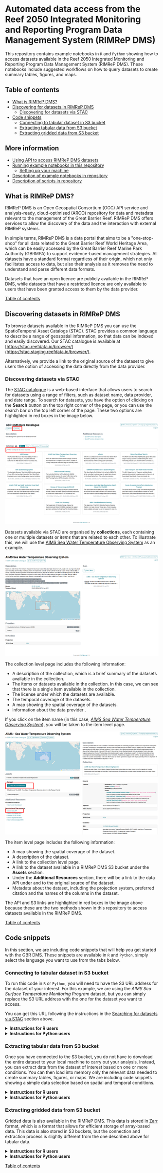 # Automated data access from the Reef 2050 Integrated Monitoring and Reporting Program Data Management System (RIMReP DMS)

This repository contains example notebooks in `R` and `Python` showing how to access datasets available in the Reef 2050 Integrated Monitoring and Reporting Program Data Management System (RIMReP DMS). These notebooks include suggested workflows on how to query datasets to create summary tables, figures, and maps.

## Table of contents 

-   [What is RIMReP DMS?](#What-is-RIMReP-DMS?)
-   [Discovering for datasets in RIMReP DMS](#Discovering-datasets-in-RIMReP-DMS)
    -   [Discovering for datasets via STAC](#Discovering-datasets-via-STAC)
-   [Code snippets](#Code-snippets)
    -   [Connecting to tabular dataset in S3 bucket](#Connecting-to-tabular-dataset-in-S3-bucket)
    -   [Extracting tabular data from S3 bucket](#Extracting-tabular-data-from-s3-bucket)
    -   [Extracting gridded data from S3 bucket](#Extracting-gridded-data-from-S3-bucket)

## More information

-   [Using API to access RIMReP DMS datasets](docs/rimrep_api_access.md)  
-   [Running example notebooks in this repository](docs/running_notebooks.md)  
    -   [Setting up your machine](docs/running_notebooks.md/#setting-up-your-machine)  
-   [Description of example notebooks in repository](docs/repository_file_description.md/#description-of-example-notebooks-in-repository)  
-   [Description of scripts in repository](docs/repository_file_description.md/#description-of-scripts-in-repository)  

## What is RIMReP DMS?

RIMReP DMS is an Open Geospatial Consortium (OGC) API service and analysis-ready, cloud-optimised (ARCO) repository for data and metadata relevant to the management of the Great Barrier Reef. RIMReP DMS offers services to allow the discovery of the data and the interaction with external RIMReP systems.

In simple terms, RIMReP DMS is a data portal that aims to be a "one-stop-shop" for all data related to the Great Barrier Reef World Heritage Area, which can be easily accessed by the Great Barrier Reef Marine Park Authority (GBRMPA) to support evidence-based management strategies. All datasets have a standard format regardless of their origin, which not only facilitates access to data, but also their analysis as it removes the need to understand and parse different data formats.

Datasets that have an open licence are publicly available in the RIMReP DMS, while datasets that have a restricted licence are only available to users that have been granted access to them by the data provider.

[Table of contents](#table-of-contents)

## Discovering datasets in RIMReP DMS

To browse datasets available in the RIMReP DMS you can use the SpatioTemporal Asset Catalogs (STAC). STAC provides a common language to describe a range of geospatial information, so that data can be indexed and easily discovered. Our STAC catalogue is available at [https://stac.reefdata.io/browser/](https://stac.staging.reefdata.io/browser/).

Alternatively, we provide a link to the original source of the dataset to give users the option of accessing the data directly from the data provider.

### Discovering datasets via STAC

The [STAC catalogue](https://stac.reefdata.io/browser/) is a web-based interface that allows users to search for datasets using a range of filters, such as dataset name, data provider, and date range. To search for datasets, you have the option of clicking on the **Search** button on the top right corner of the page, or you can use the search bar on the top left corner of the page. These two options are highlighted in red boxes in the image below.

![Screenshot of STAC catalogue home page showing the two search options mentioned in the previous paragraph](images/stac_home.png)

Datasets available via STAC are organised by **collections**, each containing one or multiple datasets or *items* that are related to each other. To illustrate this, we will use the [AIMS Sea Water Temperature Observing System](https://stac.reefdata.io/browser/collections/aims-temp) as an example.

![Screenshot of AIMS Sea Water Temperature collection page showing a single item is available in this collection](images/aims_ocean.png)

The collection level page includes the following information:

-   A description of the collection, which is a brief summary of the datasets available in the collection.  
-   The items or datasets available in the collection. In this case, we can see that there is a single item available in the collection.  
-   The license under which the datasets are available.  
-   The temporal coverage of the datasets.  
-   A map showing the spatial coverage of the datasets.  
-   Information about the data provider . 

If you click on the item name (in this case, [*AIMS Sea Water Temperature Observing System*](https://stac.reefdata.io/browser/collections/aims-temp/items/aims-temp-loggers)), you will be taken to the item level page.

![Screenshot of AIMS Sea Surface Temperature Monitoring Program item page showing the item level information. Links to S3 bucket and API are highlighted in red boxes](images/aims_sst.png)

The item level page includes the following information:

-   A map showing the spatial coverage of the dataset.  
-   A description of the dataset.  
-   A link to the collection level page.  
-   A link to the dataset available in a RIMReP DMS S3 bucket under the **Assets** section.  
-   Under the **Additional Resources** section, there will be a link to the data API under and to the original source of the dataset.  
-   Metadata about the dataset, including the projection system, preferred citation and the names of the columns in the dataset.  
  
The API and S3 links are highlighted in red boxes in the image above because these are the two methods shown in this repository to access datasets available in the RIMReP DMS.

[Table of contents](#table-of-contents)

## Code snippets

In this section, we are including code snippets that will help you get started with the GBR DMS. These snippets are available in `R` and `Python`, simply select the language you want to use from the tabs below.

### Connecting to tabular dataset in S3 bucket

To run this code in `R` or `Python`, you will need to have the S3 URL address for the dataset of your interest. For this example, we are using the *AIMS Sea Surface Temperature Monitoring Program* dataset, but you can simply replace the S3 URL address with the one for the dataset you want to access.

You can get this URL following the instructions in the [Searching for datasets via STAC](#searching-for-datasets-via-stac) section above.

<details>

<summary><b> Instructions for R users </b></summary>

``` r
# Loading arrow library to connect to S3 bucket
library(arrow)
# Providing S3 URL address for dataset of interest
dataset_s3 <- "s3://gbr-dms-data-public/aims-temp-loggers/data.parquet"
# Connecting to S3 bucket
s3_conn <- s3_bucket(dataset_s3)
# Accessing dataset
ds <- open_dataset(s3_conn)
```

Remember that you can change the value of `dataset_s3` to the S3 URL address for the dataset you want to access.

Note that if you do not have the `arrow` library installed in your machine, you will need to install it before running the code above. You can do so by running the following line: `install.packages("arrow")`. Alternatively, you can run refer to the [Setting up your machine](#setting-up-your-machine) section below for instructions on how to install all packages used in this repository at once.

</details>

<details>

<summary><b> Instructions for Python users </b></summary>

``` python
# Loading pyarrow library to connect to S3 bucket
from pyarrow import parquet as pq
# Providing S3 URL address for dataset of interest
dataset_s3 = 's3://gbr-dms-data-public/aims-temp-loggers/data.parquet'
# Connecting to S3 bucket
ds = pq.ParquetDataset(dataset_s3)
```

Remember that you can change the value of `dataset_s3` to the S3 URL address for the dataset you want to access.

Note that if you do not have the `pyarrow` package installed in your machine, you will not be able to run the code above. You can install it using a package manager such as `pip` or `conda`. Alternatively, you can run refer to the [Setting up your machine](#setting-up-your-machine) section below for instructions on how to install all packages used in this repository at once.

</details>

### Extracting tabular data from S3 bucket

Once you have connected to the S3 bucket, you do not have to download the entire dataset to your local machine to carry out your analysis. Instead, you can extract data from the dataset of interest based on one or more conditions. You can then load into memory only the relevant data needed to create summary tables, figures, or maps. We are including code snippets showing a simple data selection based on spatial and temporal conditions.

<details>

<summary><b> Instructions for R users </b></summary>

Once you have connected to the S3 bucket, you can use [`dplyr` verbs](https://dplyr.tidyverse.org/) to extract a subset of the data based on one or more conditions. Here, we assume that a dataset connection has already been established following instructions in the [Connecting to S3 bucket](#connecting-to-s3-bucket) section above and this dataset is stored in the `ds` variable. We will assume that our dataset has `longitude`, `latitude`, and `time` columns, and we will use them to extract data based on spatial and temporal conditions.

``` r
# Loading relevant libraries
library(dplyr)

# We will extract data for the year 2019 that includes Townsville and Cairns
ds_subset <- ds |> 
  # First we apply a filter based on longitudes
  filter(longitude > 145.6 & longitude < 146.9) |>
  # Then we apply a filter based on latitudes
  filter(latitude > -19.3 & latitude < -16.8) |>
  # Finally, we apply a filter based on time
  filter(time >= "2019-01-01" & time <= "2019-12-31") |> 
  # We could even select only the columns we need
  # We will assume that the dataset also has a column called 'site' and we want to select it
  select(longitude, latitude, time, site)

# We can now load the data into memory
ds_subset <- ds_subset |> 
  collect()
```

You can change the values of the conditions above to extract data that is relevant for your needs. Other conditions may include extracting data based on a specific site, a specific depth range, or even a specific variable.

</details>

<details>

<summary><b> Instructions for Python users </b></summary>

Once you have connected to the S3 bucket, you can use the `dask_geopandas` package to connect to a dataset and extract a subset of the data based on one or more conditions. We will assume that our dataset has `longitude`, `latitude`, and `time` columns, and we will use them to extract data based on spatial and temporal conditions. We will use the *AIMS Sea Surface Temperature Monitoring Program* dataset as an example, but you can replace the S3 URL address with the one for the dataset you want to access.

``` python
# Loading relevant packages
import dask_geopandas as dgp

# We store the S3 URL address in a variable
dataset_s3 = 's3://gbr-dms-data-public/aims-temp-loggers/data.parquet'

# We will define a variable our conditions to extract data for the year 2019 that includes Townsville and Cairns
filter = [(lon > 145.6),
          (lon < 146.9),
          (lat > -19.3),
          (lat < -16.8),
          (time >= "2019-01-01"),
          (time <= "2019-12-31")]

# We will extract data for the year 2019 that includes Townsville and Cairns
ds_subset = dgp.read_parquet(dataset_s3,
                            # We can select the columns of our interest with the columns argument
                             columns = ['lon', 'lat', 'time', 'site', 'qc_val'],
                            # We can specify the column we want to use as index
                             index = 'fid',
                            # We can now apply our filters
                             filters = filter,
                            # We can connect anonimously because this is a public dataset
                             storage_options = {'anon': True})

# We can now load the data into memory
ds_subset = ds_subset.compute()
```

</details>

### Extracting gridded data from S3 bucket

Gridded data is also available in the RIMReP DMS. This data is stored in [Zarr](https://zarr.readthedocs.io/en/stable/) format, which is a format that allows for efficient storage of array-based data. This data is also stored in S3 buckets, but the connection and extraction process is slightly different from the one described above for tabular data.

<details>

<summary><b> Instructions for R users </b></summary>

To make access of gridded data in `R` as easy as possible for users, we created a function called `connect_dms_dataset`, which you can find in the `useful_functions.R` script. This function takes the API address for the dataset of interest, the variable name of interest as arguments and returns a `SpatRaster` object. Additionally, you can provide spatial and temporal boundaries to extract data. We will use the *NOAA Coral Reef Watch degree heating weeks* dataset as an example, but you can replace the API address with the one for the dataset you want to access.

Note that you will need to head over to our dashboard: <https://dashboard.reefdata.io/> to get a token before you can access the data. When you use the `connect_dms_dataset` function, you will be prompted to enter your token. If you do not have an account, you can contact us at [info-rimrep\@utas.edu.au](mailto:info-rimrep@utas.edu.au).

``` r
#Loading useful_functions script
source("R_based_scripts/useful_functions.R")
#Loading and manipulating gridded data
library(terra)

#Defining API URL (obtained from STAC catalogue)
base_url <- "https://pygeoapi.reefdata.io/collections/noaa-crw-chs-dhw"

#Defining variable of interest (obtained from STAC catalogue)
variable_name <- "degree_heating_week"

#Connecting to DMS to extract data
ras_dhw <- connect_dms_dataset(base_url, variable_name,
                           #Temporal limits
                           start_time = "2023-01-01", end_time = "2023-01-07", 
                           #Spatial limits
                           lon_limits = c(145.30, 146.90),
                           lat_limits = c(-17, -16.30))

#You can plot the raster to check that the data was extracted correctly
plot(ras_dhw)
```

</details>

<details>

<summary><b> Instructions for Python users </b></summary>

Instead of using `dask_geopandas` to connect to the S3 bucket and extract tabular data, we will use the `s3fs` package to connect and extract gridded data. We will use the *NOAA Coral Reef Watch degree heating weeks* dataset as an example, but you can replace the S3 URL address with the one for the dataset you want to access.

``` python
#Loading relevant packages
#Connecting to S3 bucket
import s3fs
#Loading and manipulating gridded data
import xarray as xr

#Storing the S3 URL address in a variable
coral_url = 's3://gbr-dms-data-public/noaa-crw-chs-dhw/data.zarr'

#Connecting to public bucket - No credentials required
s3_bucket = s3fs.S3FileSystem(anon = True)

#Loading data into memory
coral_ds = xr.open_dataset(s3fs.S3Map(root = coral_url, s3 = s3_bucket), engine = 'zarr')
```

</details>

[Table of contents](#table-of-contents)
